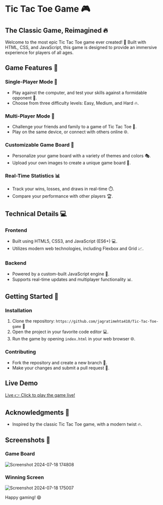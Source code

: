
**Tic Tac Toe Game 🎮**
=====================

**The Classic Game, Reimagined 🔥**
-----------------------------

Welcome to the most epic Tic Tac Toe game ever created! 🤯 Built with HTML, CSS, and JavaScript, this game is designed to provide an immersive experience for players of all ages.

**Game Features 🎁**
---------------

### Single-Player Mode 🤖

* Play against the computer, and test your skills against a formidable opponent 💪.
* Choose from three difficulty levels: Easy, Medium, and Hard 🔥.

### Multi-Player Mode 👫

* Challenge your friends and family to a game of Tic Tac Toe 🎉.
* Play on the same device, or connect with others online 🌐.

### Customizable Game Board 🎨

* Personalize your game board with a variety of themes and colors 🎭.
* Upload your own images to create a unique game board 📸.

### Real-Time Statistics 📊

* Track your wins, losses, and draws in real-time ⏱️.
* Compare your performance with other players 🏆.

**Technical Details 💻**
-------------------

### Frontend

* Built using HTML5, CSS3, and JavaScript (ES6+) 💻.
* Utilizes modern web technologies, including Flexbox and Grid 📈.

### Backend

* Powered by a custom-built JavaScript engine 🔋.
* Supports real-time updates and multiplayer functionality 📊.

**Getting Started 🚀**
-----------------

### Installation

1. Clone the repository: `https://github.com/jagratimehta410/Tic-Tac-Toe-game` 📂
2. Open the project in your favorite code editor 💻.
3. Run the game by opening `index.html` in your web browser 🌐.

### Contributing

* Fork the repository and create a new branch 🌿.
* Make your changes and submit a pull request 📝.

**Live Demo**
---------

<a href="https://jagratimehta410.github.io/Tic-Tac-Toe-game/" target="_blank">Live 👉 Click to play the game live!</a>

**Acknowledgments 🙏**
----------------

* Inspired by the classic Tic Tac Toe game, with a modern twist 🔥.

**Screenshots 📸**
-------------

### Game Board

![Screenshot 2024-07-18 174808](https://github.com/user-attachments/assets/a7aabbc3-a465-457b-8988-01412d37bd3f)

### Winning Screen

![Screenshot 2024-07-18 175007](https://github.com/user-attachments/assets/33ea5db9-093e-4bf7-800e-d539d83e94b6)

Happy gaming! 😄
